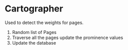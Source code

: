 # Cartographer

Used to detect the weights for pages.

1. Random list of Pages
2. Traverse all the pages update the prominence values
3. Update the database